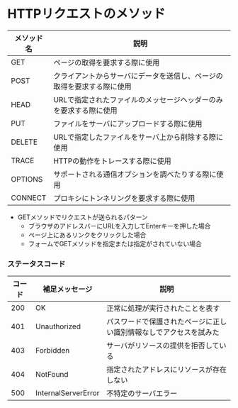 # HTTPリクエストのメソッド

|メソッド名|説明|
|---|---|
|GET|ページの取得を要求する際に使用|
|POST|クライアントからサーバにデータを送信し、ページの取得を要求する際に使用|
|HEAD|URLで指定されたファイルのメッセージヘッダーのみを要求する際に使用|
|PUT|ファイルをサーバにアップロードする際に使用|
|DELETE|URLで指定したファイルをサーバ上から削除する際に使用|
|TRACE|HTTPの動作をトレースする際に使用|
|OPTIONS|サポートされる通信オプションを調べたりする際に使用|
|CONNECT|プロキシにトンネリングを要求する際に使用|

- GETメソッドでリクエストが送られるパターン
    - ブラウザのアドレスバーにURLを入力してEnterキーを押した場合
    - ページ上にあるリンクをクリックした場合
    - フォームでGETメソッドを指定または指定がされていない場合

### ステータスコード
|コード|補足メッセージ|説明|
|---|---|---|
|200|OK|正常に処理が実行されたことを表す|
|401|Unauthorized|パスワードで保護されたページに正しい識別情報なしでアクセスを試みた|
|403|Forbidden|サーバがリソースの提供を拒否している|
|404|NotFound|指定されたアドレスにリソースが存在しない|
|500|InternalServerError|不特定のサーバエラー|